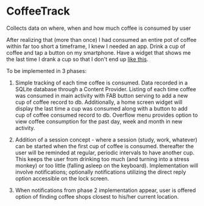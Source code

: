 # CoffeeTrack
Collects data on where, when and how much coffee is consumed by user


After realizing that (more than once) I had consumed an entire pot of coffee within far too short a timeframe, I knew I needed an app.
Drink a cup of coffee and tap a button on my smartphone.  Have a widget that shows me the last time I drank a cup so that I don't end up 
<a href="https://www.youtube.com/watch?v=4NnkhMGXrp8&ab_channel=ExtremeGimp">like this</a>.

To be implemented in 3 phases:

1.  Simple tracking of each time coffee is consumed.  Data recorded in a SQLite database through a Content Provider. Listing of each 
time coffee was consumed in main activity with FAB button serving to add a new cup of coffee record to db.  Additionally, a home screen
widget will display the last time a cup was consumed along with a button to add cup of coffee consumed record to db.  Overflow menu
provides option to view coffee consumption for the past day, week and month in new activity.  

2.  Addition of a session concept - where a session (study, work, whatever) can be started when the first cup of coffee is consumed.
thereafter the user will be reminded at regular, periodic intervals to have another cup.  This keeps the user from drinking too much 
(and turning into a stress monkey) or too little (falling asleep on the keyboard).  Implementation will involve notifications;
optionally notifications utilizing the direct reply option accessible on the lock screen.  

3.  When notifications from phase 2 implementation appear, user is offered option of finding coffee shops closest to his/her current
location.  
